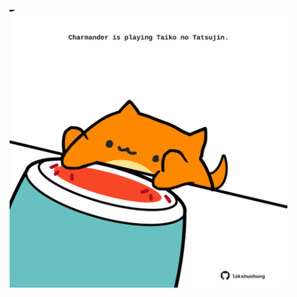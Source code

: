 <!-- built at 28/05/2022, 13:07:44 UTC -->
<p align="center">
  <img width="500" height="500" src="./ReadmeImage.svg">
</p>
